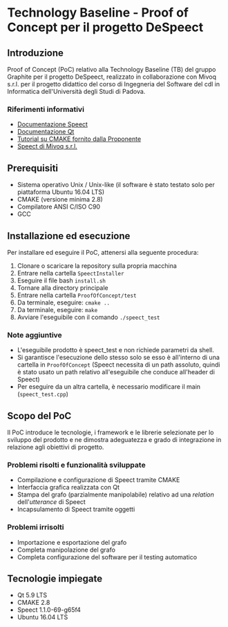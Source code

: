 # Technology Baseline - Proof of Concept per il progetto DeSpeect

## Introduzione

Proof of Concept (PoC) relativo alla Technology Baseline (TB) del gruppo Graphite per il progetto DeSpeect, realizzato in collaborazione con Mivoq s.r.l. per il progetto didattico del corso di Ingegneria del Software del cdl in Informatica dell'Università degli Studi di Padova.

### Riferimenti informativi

* [Documentazione Speect](http://speect.sourceforge.net/ "Documentazione Speect")
* [Documentazione Qt](http://doc.qt.io/ "Documentazione Qt")
* [Tutorial su CMAKE fornito dalla Proponente](https://github.com/giuliopaci/cmake-tutorial "Tutorial CMAKE")
* [Speect di Mivoq s.r.l.](https://github.com/mivoq/speect "Mivoq Speect") 

## Prerequisiti

* Sistema operativo Unix / Unix-like (il software è stato testato solo per piattaforma Ubuntu 16.04 LTS)
* CMAKE (versione minima 2.8)
* Compilatore ANSI C/ISO C90
* GCC

## Installazione ed esecuzione

Per installare ed eseguire il PoC, attenersi alla seguente procedura:

1. Clonare o scaricare la repository sulla propria macchina
2. Entrare nella cartella `SpeectInstaller`
3. Eseguire il file bash `install.sh`
4. Tornare alla directory principale
5. Entrare nella cartella `ProofOfConcept/test`
6. Da terminale, eseguire: `cmake ..`
7. Da terminale, eseguire: `make`
8. Avviare l'eseguibile con il comando `./speect_test`

### Note aggiuntive

* L'eseguibile prodotto è speect_test e non richiede parametri da shell.
* Si garantisce l'esecuzione dello stesso solo se esso è all'interno di una cartella in `ProofOfConcept` (Speect necessita di un path assoluto, quindi è stato usato un path relativo all'eseguibile che conduce all'header di Speect)
* Per eseguire da un altra cartella, è necessario modificare il main (`speect_test.cpp`)

## Scopo del PoC

Il PoC introduce le tecnologie, i framework e le librerie selezionate per lo sviluppo del prodotto e ne dimostra adeguatezza e grado di integrazione in relazione agli obiettivi di progetto.

### Problemi risolti e funzionalità sviluppate

* Compilazione e configurazione di Speect tramite CMAKE
* Interfaccia grafica realizzata con Qt
* Stampa del grafo (parzialmente manipolabile) relativo ad una _relation_ dell'_utterance_ di Speect 
* Incapsulamento di Speect tramite oggetti

### Problemi irrisolti

* Importazione e esportazione del grafo
* Completa manipolazione del grafo
* Completa configurazione del software per il testing automatico


## Tecnologie impiegate

* Qt 5.9 LTS
* CMAKE 2.8
* Speect 1.1.0-69-g65f4
* Ubuntu 16.04 LTS
